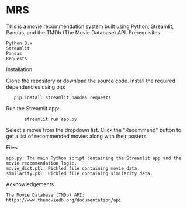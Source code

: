 # MRS
This is a movie recommendation system built using Python, Streamlit, Pandas, and the TMDb (The Movie Database) API.
Prerequisites

    Python 3.x
    Streamlit
    Pandas
    Requests

Installation

Clone the repository or download the source code.
Install the required dependencies using pip:

       pip install streamlit pandas requests

Run the Streamlit app:

           streamlit run app.py

Select a movie from the dropdown list.
Click the "Recommend" button to get a list of recommended movies along with their posters.

Files

    app.py: The main Python script containing the Streamlit app and the movie recommendation logic.
    movie_dict.pkl: Pickled file containing movie data.
    similarity.pkl: Pickled file containing similarity data.

Acknowledgements

    The Movie Database (TMDb) API: https://www.themoviedb.org/documentation/api
